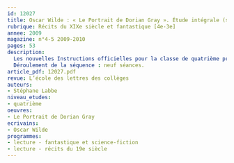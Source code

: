 ```yaml
---
id: 12027
title: Oscar Wilde : « Le Portrait de Dorian Gray ». Étude intégrale (séquence)
rubrique: Récits du XIXe siècle et fantastique [4e-3e]
annee: 2009
magazine: n°4-5 2009-2010
pages: 53
description: 
  Les nouvelles Instructions officielles pour la classe de quatrième préconisent explicitement la lecture et l’étude de « récits du XIXe siècle », et le programme d’histoire des arts invite à centrer la réflexion sur le thème des « ruptures et continuités » en art : « Le Portrait de Dorian Gray », d’Oscar Wilde, offre donc matière idéale à la prise en compte de ces recommandations. Si le roman s’inscrit de façon assez naturelle dans le prolongement de la veine fantastique inaugurée par les romantiques et exploitée de façon récurrente dans le cours du XIXe siècle, il participe d’un essor généralisé des littératures de l’imaginaire qui va nourrir toute la culture populaire du XXe siècle – le cinéma en particulier. Il manifeste aussi la nouvelle esthétique décadente qui a fait son apparition en France quelque vingt ans auparavant et dont Oscar Wilde a nourri son œuvre.
  Déroulement de la séquence : neuf séances.
article_pdf: 12027.pdf
revue: L’école des lettres des collèges
auteurs:
- Stéphane Labbe
niveau_etudes:
- quatrième
oeuvres:
- Le Portrait de Dorian Gray
ecrivains:
- Oscar Wilde
programmes:
- lecture - fantastique et science-fiction
- lecture - récits du 19e siècle
---
```

